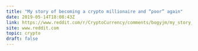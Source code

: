 ```yaml
---
title: "My story of becoming a crypto millionaire and “poor” again"
date: 2019-05-14T18:08:43Z
link: https://www.reddit.com/r/CryptoCurrency/comments/bogyjm/my_story_of_becoming_a_crypto_millionaire_and/?utm_medium=RSS&utm_source=hune
site: www.reddit.com
topic: crypto
draft: false
---
```

